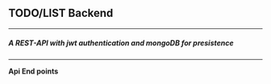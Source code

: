 ## **TODO/LIST** Backend
---
##### A REST-API with jwt authentication and mongoDB for presistence
---
**Api End points**
